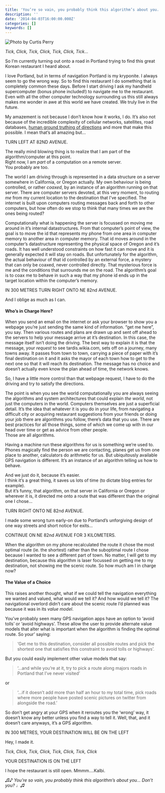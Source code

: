```yaml
---
title: 'You’re so vain, you probably think this algorithm’s about you.'
description: ''
date: '2014-04-03T16:00:00.000Z'
categories: []
keywords: []
---
```


![ Photo by Curtis Perry](https://cdn-images-1.medium.com/max/800/0*-mryzohyc_pDwJVH.jpg)

_Tick, Click, Tick, Click, Tick, Click, Tick…_  
  
So I’m currently turning out onto a road in Portland trying to find this great Korean restaurant I heard about.  
  
I love Portland, but in terms of navigation Portland is my kryponite. I always seem to go the wrong way. So to find this restaurant I do something that is completely common these days. Before I start driving I ask my handheld supercomputer (bonus phone included!) to navigate me to the restaurant. Even with all the other computer technology surrounding us this still always makes me wonder in awe at this world we have created. We truly live in the future.  
  
My amazement is not because I don’t know how it works, I do. It’s also not because of the incredible complexity of cellular networks, satellites, road databases, [human ground truthing of directions](http://www.cnet.com/news/with-ground-truth-google-marries-virtual-world-with-the-real/) and more that make this possible. I mean that’s all amazing but…  
  
TURN LEFT AT 82ND AVENUE.  
  
The really mind blowing thing is to realize that I am part of the algorithm/computer at this point.  
Right now, I am _part_ of a computation on a remote server.  
You probably are too.  
  
The world I am driving through is represented in a data structure on a server somewhere in California, or Oregon actually. My own behaviour is being controlled, or rather _coaxed_, by an instance of an algorithm running on that server. There are computer servers devoted, at this very moment, to routing _me_ from my current location to the destination that I’ve specified. The internet is built upon computers routing messages back and forth to other computers, but how often do we stop to think that many times we are the ones being routed?  
  
Computationally what is happening the server is focussed on moving me around in it’s internal datastructures. From that computer’s point of view, the goal is to move the id that represents my phone from one area in computer memory to another area in computer memory. That id moves around in the computer’s datastructure representing the physical space of Oregon and it’s roads. It has well understood constraints on how fast it can move and it is generally expected it will stay on roads. But unfortunately for the algorithm, the actual behaviour of that id controlled by an external force, a mystery that can only be coaxed, never controlled directly. That mysterious force is me and the conditions that surrounds me on the road. The algorithm’s goal is to coax me to behave in such a way that my phone id ends up in the target location within the computer’s memory.  
  
IN 300 METRES TURN RIGHT ONTO NE 82nd AVENUE.  
  
And I oblige as much as I can.

#### Who’s in Charge Here?

When you send an email on the internet or ask your browser to show you a webpage you’re just sending the same kind of information. “get me here”, you say. Then various routes and plans are drawn up and sent off ahead to the servers to help your message arrive at it’s destination. In this case, the message itself isn’t doing the driving. The best way to explain it is that the message, your _request_ to see tardis.wikia.com, sets off on a journey, many towns away. It passes from town to town, carrying a piece of paper with it’s final destination on it and it asks the mayor of each town how to get to the next one so that it will reach its destination. The message has no choice and doesn’t actually even know the plan ahead of time, the network knows.  
  
So, I have a little more control than that webpage request, I have to do the driving and try to satisfy the directions.  
  
The point is when you see the world computationally you are always seeing the algorithms and system architectures that could explain _the world_, not just the computers in the world. Computers themselves are just a superficial detail. It’s the idea that whatever it is you do in your life, from navigating a difficult city or acquiring restaurant suggestions from your friends or doing your job there are algorithms you follow, there’s data that you use. There are best practices for all those things, some of which we come up with in our head over time or get as advice from other people.  
Those are all algorithms.  
  
Having a machine run these algorithms for us is something we’re used to.  
Phones magically find the person we are contacting, planes get us from one place to another, calculators do arithmetic for us. But ubiquitously available GPS navigation is different. It’s an instance of an algorithm telling _us_ how to behave.  
  
And we just do it, because it’s easier.  
I think it’s a great thing, it saves us lots of time (to dictate blog entries for example).  
But it’s funny, that algorithm, on that server in California or Oregon or wherever it is, it directed me onto a route that was different than the original one I chose…  
  
TURN RIGHT ONTO NE 82nd AVENUE.

I made some wrong turn early-on due to Portland’s unforgiving design of one way streets and short notice for exits…  
  
CONTINUE ON NE 82nd AVENUE FOR 3 KILOMETERS.  
  
When the algorithm on my phone recalculated the route it chose the most optimal route (ie. the shortest) rather than the suboptimal route I chose because I wanted to see a different part of town. No matter, I will get to my destination, because this algorithm is laser focussed on getting me to my destination, not showing me the scenic route. So how much am I in charge now?

#### The Value of a Choice

This raises another thought, what if we could tell the navigation everything we wanted and valued, what would we tell it? And how would we tell it? The navigational overlord didn’t care about the scenic route I’d planned was because it was in its _value model_.  
  
You’ve probably seen many GPS navigation apps have an option to ‘avoid tolls’ or ‘avoid highways’. These allow the user to provide alternate value models that alter what is important when the algorithm is finding the optimal route. So your’ saying:

> ‘Get me to this destination, consider all possible routes and pick the shortest one that satisfies this constraint to avoid tolls or highways’.

But you could easily implement other value models that say:

> ‘…and while you’re at it, try to pick a route along majors roads in Portland that I’ve never visited’

or

> ‘…if it doesn’t add more than half an hour to my total time, pick roads where more people have posted scenic pictures on twitter from alongside the road.’

So don’t get angry at your GPS when it reroutes you the ‘wrong’ way, it doesn’t know any better unless you find a way to tell it. Well, that, and it doesn’t care anyways, it’s a GPS algorithm.  
  
IN 300 METRES, YOUR DESTINATION WILL BE ON THE LEFT  
  
Hey, I made it.  
  
_Tick, Click, Tick, Click, Tick, Click, Tick, Click_  
  
YOUR DESTINATION IS ON THE LEFT  
  
I hope the restaurant is still open. Mmmm….Kalbi.

_♫♪ You’re so vain, you probably think this algorithm’s about you… Don’t you? ♩♫_
